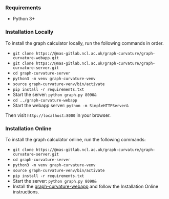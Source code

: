 ### Requirements ###
* Python 3+

### Installation Locally ###
To install the graph calculator locally, run the following commands in order.
* `git clone https://@mas-gitlab.ncl.ac.uk/graph-curvature/graph-curvature-webapp.git`
* `git clone https://@mas-gitlab.ncl.ac.uk/graph-curvature/graph-curvature-server.git`
* `cd graph-curvature-server`
* `python3 -m venv graph-curvature-venv`
* `source graph-curvature-venv/bin/activate`
* `pip install -r requirements.txt`
* Start the server: `python graph.py 8090&`
* `cd ../graph-curvature-webapp`
* Start the webapp server: `python -m SimpleHTTPServer&`

Then visit `http://localhost:8000` in your browser.

### Installation Online ###
To install the graph calculator online, run the following commands:
* `git clone https://@mas-gitlab.ncl.ac.uk/graph-curvature/graph-curvature-server.git`
* `cd graph-curvature-server`
* `python3 -m venv graph-curvature-venv`
* `source graph-curvature-venv/bin/activate`
* `pip install -r requirements.txt`
* Start the server: `python graph.py 8090&`
* Install the [graph-curvature-webapp](https://mas-gitlab.ncl.ac.uk/graph-curvature/graph-curvature-webapp) and follow the Installation Online instructions.

